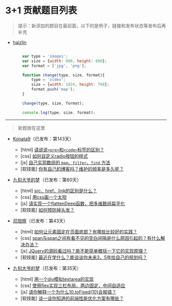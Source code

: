 # 3+1 贡献题目列表

> 提示：新添加的题目在最前面，以下的是例子，链接和发布状态等发布后再补充

- [haizlin](https://github.com/haizlin)
    ```javascript

        var type = 'images';
        var size = {width: 800, height: 600};
        var format = ['jpg', 'png'];

        function change(type, size, format){
            type = 'video';
            size = {width: 1024, height: 768};
            format.push('map');
        }

        change(type, size, format);

        console.log(type, size, format);
    ```

---

> 新题放在这里




- [Konata9](https://github.com/Konata9)（已发布：第143天）
    - [html] [请说说`<pre>`和`<code>`标签的区别？](https://github.com/haizlin/fe-interview/issues/1157)
    - [css] [如何自定义radio按钮的样式](https://github.com/haizlin/fe-interview/issues/1158)
    - [js] [自己实现数组的 `map`、`filter`、`find` 方法](https://github.com/haizlin/fe-interview/issues/1159)
    - [软技能] [你有自己的博客吗？维护的频率是多久呢？](https://github.com/haizlin/fe-interview/issues/1160)

- [九旬大爷的梦](https://github.com/AnsonZnl)（已发布：第60天）
    - [html] [src、href、link的区别是什么？](https://github.com/haizlin/fe-interview/issues/250)
    - [css] [用css画一个太阳](https://github.com/haizlin/fe-interview/issues/251)
    - [js] [请实现一个flattenDeep函数，把多维数组扁平化](https://github.com/haizlin/fe-interview/issues/252)
    - [软技能] [如何预防掉头发？](https://github.com/haizlin/fe-interview/issues/253)

- [邓旭辉](https://github.com/xiangshuo1992)（已发布：第43天）
    - [html] [如何让元素固定在页面底部？有哪些比较好的实践？](https://github.com/haizlin/fe-interview/issues/161)
    - [css] [span与span之间有看不见的空白间隔是什么原因引起的？有什么解决办法？](https://github.com/haizlin/fe-interview/issues/162)
    - [js] [JQuery的源码看过吗？能不能简单概括一下它的实现原理？](https://github.com/haizlin/fe-interview/issues/163)
    - [软技能] [最近在学什么？能谈谈你未来3，5年给自己的规划吗？](https://github.com/haizlin/fe-interview/issues/164)

- [九旬大爷的梦](https://github.com/AnsonZnl)（已发布：第35天）
    - [html] [用一个div模拟textarea的实现](https://github.com/haizlin/fe-interview/issues/128)
    - [css] [使用flex实现三栏布局，两边固定，中间自适应](https://github.com/haizlin/fe-interview/issues/129)
    - [js] [请你解释一个为什么10.toFixed(10)会报错？](https://github.com/haizlin/fe-interview/issues/130)
    - [软技能] [谈一谈你知道的前端性能优化方案有哪些？](https://github.com/haizlin/fe-interview/issues/131)